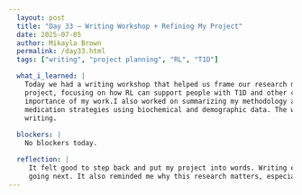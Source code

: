 ```yaml
---
  layout: post  
  title: "Day 33 – Writing Workshop + Refining My Project"  
  date: 2025-07-05  
  author: Mikayla Brown  
  permalink: /day33.html  
  tags: ["writing", "project planning", "RL", "T1D"]

  what_i_learned: |
    Today we had a writing workshop that helped us frame our research more clearly. I drafted some opening lines and a problem statement for my 
    project, focusing on how RL can support people with T1D and other comorbidities. It made me think more deeply about how to communicate the
    importance of my work.I also worked on summarizing my methodology and expected findings. I’m aiming to build an RL model that recommends 
    medication strategies using biochemical and demographic data. The workshop gave me new ways to think about clarity and impact in scientific 
    writing.
 
  blockers: |
    No blockers today.

  reflection: |
     It felt good to step back and put my project into words. Writing everything out helped me better understand what I’ve done and where I’m 
     going next. It also reminded me why this research matters, especially for people managing complex conditions like T1D.
---
```

